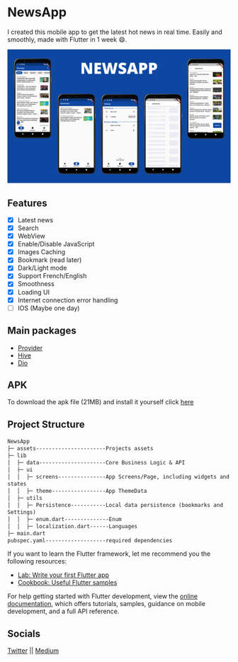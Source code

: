 # NewsApp

I created this mobile app to get the latest hot news in real time. Easily and smoothly, made with Flutter in 1 week 😄.

<img src="./brand.jpg" />


## Features

- [x] Latest news
- [x] Search
- [x] WebView
- [x] Enable/Disable JavaScript
- [x] Images Caching
- [x] Bookmark (read later)
- [x] Dark/Light mode
- [x] Support French/English
- [x] Smoothness
- [x] Loading UI
- [x] Internet connection error handling
- [ ] IOS (Maybe one day)

## Main packages

- [Provider](https://github.com/rrousselGit/provider)
- [Hive](https://github.com/hivedb/hive)
- [Dio](https://github.com/flutterchina/dio)

## APK

To download the apk file (21MB) and install it yourself click [here]()

## Project Structure

```text
NewsApp
├─ assets----------------------Projects assets
├─ lib                  
│  ├─ data---------------------Core Business Logic & API
│  ├─ ui
│  │  ├─ screens---------------App Screens/Page, including widgets and states
│  │  ├─ theme-----------------App ThemeData
│  ├─ utils
│  │  ├─ Persistence-----------Local data persistence (bookmarks and Settings)
│  │  ├─ enum.dart--------------Enum
│  │  ├─ localization.dart------Languages 
├─ main.dart
pubspec.yaml-------------------required dependencies
```

If you want to learn the Flutter framework, let me recommend you the following resources:

- [Lab: Write your first Flutter app](https://docs.flutter.dev/get-started/codelab)
- [Cookbook: Useful Flutter samples](https://docs.flutter.dev/cookbook)

For help getting started with Flutter development, view the
[online documentation](https://docs.flutter.dev/), which offers tutorials,
samples, guidance on mobile development, and a full API reference.

## Socials

[Twitter](https://twitter.com/jotterkn) || [Medium](https://medium.com/@jotterkain)

